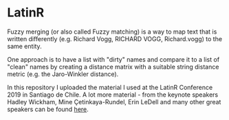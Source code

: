 # LatinR

Fuzzy merging (or also called Fuzzy matching) is a way to map text that is written differently (e.g. Richard Vogg, RICHARD VOGG, Richard.vogg) to the same entity.

One approach is to have a list with "dirty" names and compare it to a list of "clean" names by creating a distance matrix with a suitable string distance metric (e.g. the Jaro-Winkler distance). 

In this repository I uploaded the material I used at the LatinR Conference 2019 in Santiago de Chile. A lot more material - from the keynote speakers Hadley Wickham, Mine Çetinkaya-Rundel, Erin LeDell and many other great speakers can be found [here](https://github.com/LatinR/presentaciones-LatinR2019).
